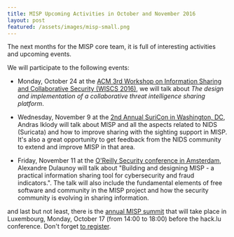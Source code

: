 ```yaml
---
title: MISP Upcoming Activities in October and November 2016
layout: post
featured: /assets/images/misp-small.png
---
```


The next months for the MISP core team, it is full of interesting activities and upcoming events.

We will participate to the following events:

- Monday, October 24  at the [ACM 3rd Workshop on Information Sharing and Collaborative Security (WISCS 2016)](https://sites.google.com/site/wiscs2016/workshop-program), we will talk about *The design and implementation of a collaborative threat intelligence sharing platform*.

- Wednesday, November 9 at the [2nd Annual SuriCon in Washington, DC](http://suricon.net/washington-agenda/), Andras Iklody will talk about MISP and all the aspects related to NIDS (Suricata) and how to improve sharing with the sighting support in MISP. It's also a great opportunity to get feedback from the NIDS community to extend and improve MISP in that area.

- Friday, November 11 at the [O'Reilly Security conference in Amsterdam](http://conferences.oreilly.com/security/network-data-security-eu/public/schedule/detail/52807), Alexandre Dulaunoy will talk about "Building and designing MISP - a practical information sharing tool for cybersecurity and fraud indicators.". The talk will also include the fundamental elements of free software and community in the MISP project and how the security community is evolving in sharing information.

and last but not least, there is the [annual MISP summit](https://2016.hack.lu/misp-summit/) that will take place in Luxembourg, Monday, October 17 (from 14:00 to 18:00) before the hack.lu conference. Don't forget [to register](https://www.eventbrite.com/e/misp-summit-ii-tickets-25259946179).



